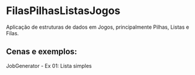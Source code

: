 # FilasPilhasListasJogos

Aplicação de estruturas de dados em Jogos, principalmente Pilhas, Listas e Filas.

Cenas e exemplos:
-----------------
JobGenerator - Ex 01: Lista simples
